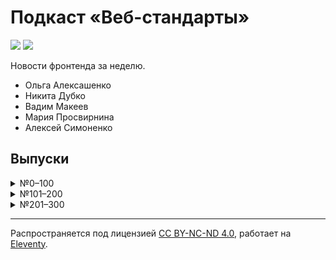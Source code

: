 # Подкаст «Веб-стандарты»
![](https://github.com/web-standards-ru/podcast.11ty/workflows/EditorConfig/badge.svg)
![](https://github.com/web-standards-ru/podcast.11ty/workflows/YaSpeller/badge.svg)

Новости фронтенда за неделю.

- Ольга Алексашенко
- Никита Дубко
- Вадим Макеев
- Мария Просвирнина
- Алексей Симоненко

## Выпуски

<details>
    <summary>№0–100</summary>

| №       |         |         |         |         |         |         |         |         |         |
| ------- | ------- | ------- | ------- | ------- | ------- | ------- | ------- | ------- | ------- |
| [1][]   | [2][]   | [3][]   | [4][]   | [5][]   | [6][]   | [7][]   | [8][]   | [9][]   | [10][]  |
| [11][]  | [12][]  | [13][]  | [14][]  | [15][]  | [16][]  | [17][]  | [18][]  | [19][]  | [20][]  |
| [21][]  | [22][]  | [23][]  | [24][]  | [25][]  | [26][]  | [27][]  | [28][]  | [29][]  | [30][]  |
| [31][]  | [32][]  | [33][]  | [34][]  | [35][]  | [36][]  | [37][]  | [38][]  | [39][]  | [40][]  |
| [41][]  | [42][]  | [43][]  | [44][]  | [45][]  | [46][]  | [47][]  | [48][]  | [49][]  | [50][]  |
| [51][]  | [52][]  | [53][]  | [54][]  | [55][]  | [56][]  | [57][]  | [58][]  | [59][]  | [60][]  |
| [61][]  | [62][]  | [63][]  | [64][]  | [65][]  | [66][]  | [67][]  | [68][]  | [69][]  | [70][]  |
| [71][]  | [72][]  | [73][]  | [74][]  | [75][]  | [76][]  | [77][]  | [78][]  | [79][]  | [80][]  |
| [81][]  | [82][]  | [83][]  | [84][]  | [85][]  | [86][]  | [87][]  | [88][]  | [89][]  | [90][]  |
| [91][]  | [92][]  | [93][]  | [94][]  | [95][]  | [96][]  | [97][]  | [98][]  | [99][]  | [100][] |

</details>

<details>
    <summary>№101–200</summary>

| №       |         |         |         |         |         |         |         |         |         |
| ------- | ------- | ------- | ------- | ------- | ------- | ------- | ------- | ------- | ------- |
| [101][] | [102][] | [103][] | [104][] | [105][] | [106][] | [107][] | [108][] | [109][] | [110][] |
| [111][] | [112][] | [113][] | [114][] | [115][] | [116][] | [117][] | [118][] | [119][] | [120][] |
| [121][] | [122][] | [123][] | [124][] | [125][] | [126][] | [127][] | [128][] | [129][] | [130][] |
| [131][] | [132][] | [133][] | [134][] | [135][] | [136][] | [137][] | [138][] | [139][] | [140][] |
| [141][] | [142][] | [143][] | [144][] | [145][] | [146][] | [147][] | [148][] | [149][] | [150][] |
| [151][] | [152][] | [153][] | [154][] | [155][] | [156][] | [157][] | [158][] | [159][] | [160][] |
| [161][] | [162][] | [163][] | [164][] | [165][] | [166][] | [167][] | [168][] | [169][] | [170][] |
| [171][] | [172][] | [173][] | [174][] | [175][] | [176][] | [177][] | [178][] | [179][] | [180][] |
| [181][] | [182][] | [183][] | [184][] | [185][] | [186][] | [187][] | [188][] | [189][] | [190][] |
| [191][] | [192][] | [193][] | [194][] | [195][] | [196][] | [197][] | [198][] | [199][] | [200][] |

</details>

<details>
    <summary>№201–300</summary>

| №       |         |         |         |         |         |         |         |         |         |
| ------- | ------- | ------- | ------- | ------- | ------- | ------- | ------- | ------- | ------- |
| [201][] | [202][] | [203][] | [204][] | [205][] | [206][] | [207][] | [208][] | [209][] | [210][] |
| [211][] | [212][] | [213][] | [214][] | [215][] | [216][] | [217][] | [218][] | [219][] | [220][] |
| [221][] | [222][] | [223][] | [224][] | 225     | 226     | 227     | 228     | 229     | 230     |
| 231     | 232     | 233     | 234     | 235     | 236     | 237     | 238     | 239     | 240     |
| 241     | 242     | 243     | 244     | 245     | 246     | 247     | 248     | 249     | 250     |
| 251     | 252     | 253     | 254     | 255     | 256     | 257     | 258     | 259     | 260     |
| 261     | 262     | 263     | 264     | 265     | 266     | 267     | 268     | 269     | 270     |
| 271     | 272     | 273     | 274     | 275     | 276     | 277     | 278     | 279     | 280     |
| 281     | 282     | 283     | 284     | 285     | 286     | 287     | 288     | 289     | 290     |
| 291     | 292     | 293     | 294     | 295     | 296     | 297     | 298     | 299     | 300     |

</details>

[1]: src/episodes/1.md
[2]: src/episodes/2.md
[3]: src/episodes/3.md
[4]: src/episodes/4.md
[5]: src/episodes/5.md
[6]: src/episodes/6.md
[7]: src/episodes/7.md
[8]: src/episodes/8.md
[9]: src/episodes/9.md
[10]: src/episodes/10.md
[11]: src/episodes/11.md
[12]: src/episodes/12.md
[13]: src/episodes/13.md
[14]: src/episodes/14.md
[15]: src/episodes/15.md
[16]: src/episodes/16.md
[17]: src/episodes/17.md
[18]: src/episodes/18.md
[19]: src/episodes/19.md
[20]: src/episodes/20.md
[21]: src/episodes/21.md
[22]: src/episodes/22.md
[23]: src/episodes/23.md
[24]: src/episodes/24.md
[25]: src/episodes/25.md
[26]: src/episodes/26.md
[27]: src/episodes/27.md
[28]: src/episodes/28.md
[29]: src/episodes/29.md
[30]: src/episodes/30.md
[31]: src/episodes/31.md
[32]: src/episodes/32.md
[33]: src/episodes/33.md
[34]: src/episodes/34.md
[35]: src/episodes/35.md
[36]: src/episodes/36.md
[37]: src/episodes/37.md
[38]: src/episodes/38.md
[39]: src/episodes/39.md
[40]: src/episodes/40.md
[41]: src/episodes/41.md
[42]: src/episodes/42.md
[43]: src/episodes/43.md
[44]: src/episodes/44.md
[45]: src/episodes/45.md
[46]: src/episodes/46.md
[47]: src/episodes/47.md
[48]: src/episodes/48.md
[49]: src/episodes/49.md
[50]: src/episodes/50.md
[51]: src/episodes/51.md
[52]: src/episodes/52.md
[53]: src/episodes/53.md
[54]: src/episodes/54.md
[55]: src/episodes/55.md
[56]: src/episodes/56.md
[57]: src/episodes/57.md
[58]: src/episodes/58.md
[59]: src/episodes/59.md
[60]: src/episodes/60.md
[61]: src/episodes/61.md
[62]: src/episodes/62.md
[63]: src/episodes/63.md
[64]: src/episodes/64.md
[65]: src/episodes/65.md
[66]: src/episodes/66.md
[67]: src/episodes/67.md
[68]: src/episodes/68.md
[69]: src/episodes/69.md
[70]: src/episodes/70.md
[71]: src/episodes/71.md
[72]: src/episodes/72.md
[73]: src/episodes/73.md
[74]: src/episodes/74.md
[75]: src/episodes/75.md
[76]: src/episodes/76.md
[77]: src/episodes/77.md
[78]: src/episodes/78.md
[79]: src/episodes/79.md
[80]: src/episodes/80.md
[81]: src/episodes/81.md
[82]: src/episodes/82.md
[83]: src/episodes/83.md
[84]: src/episodes/84.md
[85]: src/episodes/85.md
[86]: src/episodes/86.md
[87]: src/episodes/87.md
[88]: src/episodes/88.md
[89]: src/episodes/89.md
[90]: src/episodes/90.md
[91]: src/episodes/91.md
[92]: src/episodes/92.md
[93]: src/episodes/93.md
[94]: src/episodes/94.md
[95]: src/episodes/95.md
[96]: src/episodes/96.md
[97]: src/episodes/97.md
[98]: src/episodes/98.md
[99]: src/episodes/99.md
[100]: src/episodes/100.md
[101]: src/episodes/101.md
[102]: src/episodes/102.md
[103]: src/episodes/103.md
[104]: src/episodes/104.md
[105]: src/episodes/105.md
[106]: src/episodes/106.md
[107]: src/episodes/107.md
[108]: src/episodes/108.md
[109]: src/episodes/109.md
[110]: src/episodes/110.md
[111]: src/episodes/111.md
[112]: src/episodes/112.md
[113]: src/episodes/113.md
[114]: src/episodes/114.md
[115]: src/episodes/115.md
[116]: src/episodes/116.md
[117]: src/episodes/117.md
[118]: src/episodes/118.md
[119]: src/episodes/119.md
[120]: src/episodes/120.md
[121]: src/episodes/121.md
[122]: src/episodes/122.md
[123]: src/episodes/123.md
[124]: src/episodes/124.md
[125]: src/episodes/125.md
[126]: src/episodes/126.md
[127]: src/episodes/127.md
[128]: src/episodes/128.md
[129]: src/episodes/129.md
[130]: src/episodes/130.md
[131]: src/episodes/131.md
[132]: src/episodes/132.md
[133]: src/episodes/133.md
[134]: src/episodes/134.md
[135]: src/episodes/135.md
[136]: src/episodes/136.md
[137]: src/episodes/137.md
[138]: src/episodes/138.md
[139]: src/episodes/139.md
[140]: src/episodes/140.md
[141]: src/episodes/141.md
[142]: src/episodes/142.md
[143]: src/episodes/143.md
[144]: src/episodes/144.md
[145]: src/episodes/145.md
[146]: src/episodes/146.md
[147]: src/episodes/147.md
[148]: src/episodes/148.md
[149]: src/episodes/149.md
[150]: src/episodes/150.md
[151]: src/episodes/151.md
[152]: src/episodes/152.md
[153]: src/episodes/153.md
[154]: src/episodes/154.md
[155]: src/episodes/155.md
[156]: src/episodes/156.md
[157]: src/episodes/157.md
[158]: src/episodes/158.md
[159]: src/episodes/159.md
[160]: src/episodes/160.md
[161]: src/episodes/161.md
[162]: src/episodes/162.md
[163]: src/episodes/163.md
[164]: src/episodes/164.md
[165]: src/episodes/165.md
[166]: src/episodes/166.md
[167]: src/episodes/167.md
[168]: src/episodes/168.md
[169]: src/episodes/169.md
[170]: src/episodes/170.md
[171]: src/episodes/171.md
[172]: src/episodes/172.md
[173]: src/episodes/173.md
[174]: src/episodes/174.md
[175]: src/episodes/175.md
[176]: src/episodes/176.md
[177]: src/episodes/177.md
[178]: src/episodes/178.md
[179]: src/episodes/179.md
[180]: src/episodes/180.md
[181]: src/episodes/181.md
[182]: src/episodes/182.md
[183]: src/episodes/183.md
[184]: src/episodes/184.md
[185]: src/episodes/185.md
[186]: src/episodes/186.md
[187]: src/episodes/187.md
[188]: src/episodes/188.md
[189]: src/episodes/189.md
[190]: src/episodes/190.md
[191]: src/episodes/191.md
[192]: src/episodes/192.md
[193]: src/episodes/193.md
[194]: src/episodes/194.md
[195]: src/episodes/195.md
[196]: src/episodes/196.md
[197]: src/episodes/197.md
[198]: src/episodes/198.md
[199]: src/episodes/199.md
[200]: src/episodes/200.md
[201]: src/episodes/201.md
[202]: src/episodes/202.md
[203]: src/episodes/203.md
[204]: src/episodes/204.md
[205]: src/episodes/205.md
[206]: src/episodes/206.md
[207]: src/episodes/207.md
[208]: src/episodes/208.md
[209]: src/episodes/209.md
[210]: src/episodes/210.md
[211]: src/episodes/211.md
[212]: src/episodes/212.md
[213]: src/episodes/213.md
[214]: src/episodes/214.md
[215]: src/episodes/215.md
[216]: src/episodes/216.md
[217]: src/episodes/217.md
[218]: src/episodes/218.md
[219]: src/episodes/219.md
[220]: src/episodes/220.md
[221]: src/episodes/221.md
[222]: src/episodes/222.md
[223]: src/episodes/223.md
[224]: src/episodes/224.md

---
Распространяется под лицензией [СС BY-NC-ND 4.0](LICENSE.md), работает на [Eleventy](https://www.11ty.io/).
